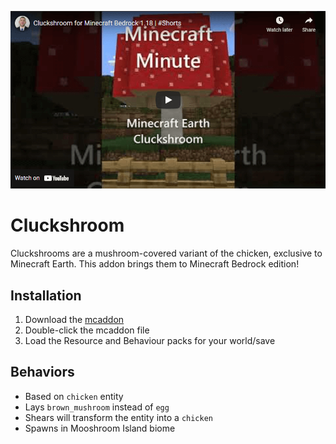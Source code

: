 ![Cluckshroom](/bedrock-cluckshroom.png)

# Cluckshroom
Cluckshrooms are a mushroom-covered variant of the chicken, exclusive to Minecraft Earth. This addon brings them to Minecraft Bedrock edition!

## Installation
1. Download the [mcaddon](https://github.com/kirbycope/Cluckshroom/raw/main/Cluckshroom.mcaddon)
1. Double-click the mcaddon file
1. Load the Resource and Behaviour packs for your world/save

## Behaviors
 - Based on `chicken` entity
 - Lays `brown_mushroom` instead of `egg`
 - Shears will transform the entity into a `chicken`
 - Spawns in Mooshroom Island biome
